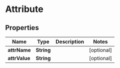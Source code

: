 
# Attribute

## Properties
Name | Type | Description | Notes
------------ | ------------- | ------------- | -------------
**attrName** | **String** |  |  [optional]
**attrValue** | **String** |  |  [optional]



